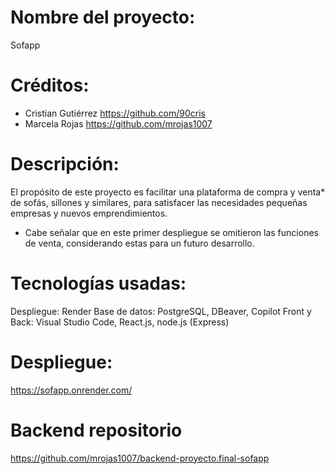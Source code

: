 # Nombre del proyecto:

Sofapp

# Créditos:

- Cristian Gutiérrez https://github.com/90cris
- Marcela Rojas https://github.com/mrojas1007

# Descripción:

El propósito de este proyecto es facilitar una plataforma de compra y venta* de sofás, sillones y similares, para satisfacer las necesidades pequeñas empresas y nuevos emprendimientos. 

* Cabe señalar que en este primer despliegue se omitieron las funciones de venta, considerando estas para un futuro desarrollo.

# Tecnologías usadas:

Despliegue: Render
Base de datos: PostgreSQL, DBeaver, Copilot
Front y Back: Visual Studio Code, React.js, node.js (Express)

# Despliegue:

https://sofapp.onrender.com/

# Backend repositorio

https://github.com/mrojas1007/backend-proyecto.final-sofapp
